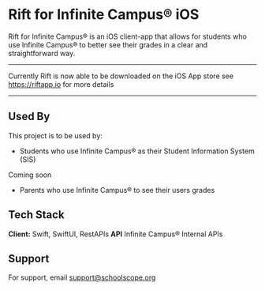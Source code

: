 
# Rift for Infinite Campus® iOS

Rift for Infinite Campus® is an iOS client-app that allows for students who use Infinite Campus® to better see their grades in a clear and straightforward way.



---
Currently Rift is now able to be downloaded on the iOS App store see https://riftapp.io for more details


---

## Used By

This project is to be used by:

- Students who use Infinite Campus® as their Student Information System (SIS)


Coming soon

- Parents who use Infinite Campus® to see their users grades


## Tech Stack

**Client:** Swift, SwiftUI, RestAPIs
**API** Infinite Campus® Internal APIs



## Support

For support, email support@schoolscope.org
